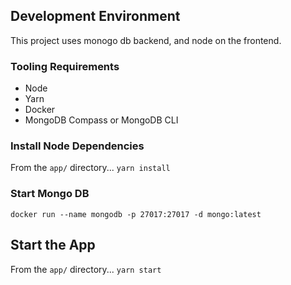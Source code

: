 ## Development Environment

This project uses monogo db backend, and node on the frontend.

### Tooling Requirements

- Node
- Yarn
- Docker
- MongoDB Compass or MongoDB CLI

### Install Node Dependencies

From the `app/` directory...
`yarn install`

### Start Mongo DB
`docker run --name mongodb -p 27017:27017 -d mongo:latest`

## Start the App

From the `app/` directory...
`yarn start`